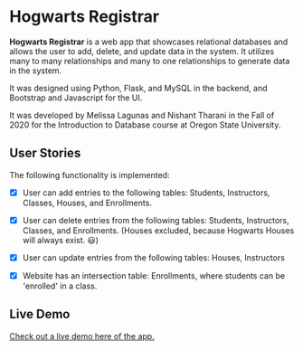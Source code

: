 # Hogwarts Registrar

**Hogwarts Registrar** is a web app that showcases relational databases and allows the user to add, delete, and update data in the system. 
It utilizes many to many relationships and many to one relationships to generate data in the system.

It was designed using Python, Flask, and MySQL in the backend, and Bootstrap and Javascript for the UI.

It was developed by Melissa Lagunas and Nishant Tharani in the Fall of 2020 for the Introduction to Database course at Oregon State University. 


## User Stories

The following functionality is implemented:

- [X] User can add entries to the following tables: Students, Instructors, Classes, Houses, and Enrollments. 
- [X]  User can delete entries from the following tables: Students, Instructors, Classes, and Enrollments. (Houses excluded, because Hogwarts Houses will always exist. 😃)
- [X] User can update entries from the following tables: Houses, Instructors
- [X] Website has an intersection table: Enrollments, where students can be 'enrolled' in a class. 


## Live Demo

[Check out a live demo here of the app.](http://melissalagunas.com/hogwarts)

